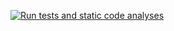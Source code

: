 [![Run tests and static code analyses](https://github.com/NuanceDevs/Api-Gateway/actions/workflows/run-tests.yml/badge.svg)](https://github.com/NuanceDevs/Api-Gateway/actions/workflows/run-tests.yml)
